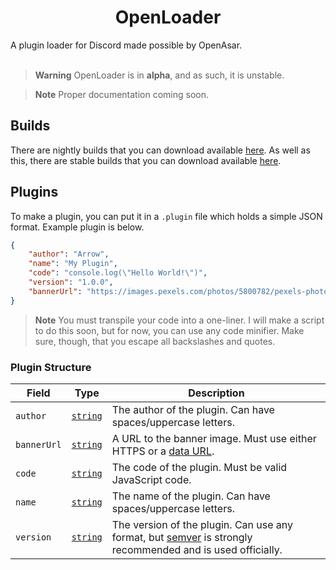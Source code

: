 <h1 align="center">OpenLoader</h1>
A plugin loader for Discord made possible by OpenAsar.<br><br>

> **Warning** OpenLoader is in **alpha**, and as such, it is unstable.

> **Note** Proper documentation coming soon.

## Builds
There are nightly builds that you can download available [here](https://github.com/WorriedArrow/OpenLoader/releases/nightly).
As well as this, there are stable builds that you can download available [here](https://github.com/WorriedArrow/OpenLoader/releases/stable).

## Plugins
To make a plugin, you can put it in a `.plugin` file which holds a simple JSON format. Example plugin is below.
```json
{
    "author": "Arrow",
    "name": "My Plugin",
    "code": "console.log(\"Hello World!\")",
    "version": "1.0.0",
    "bannerUrl": "https://images.pexels.com/photos/5800782/pexels-photo-5800782.jpeg"
}
```
> **Note** You must transpile your code into a one-liner. I will make a script to do this soon, but for now, you can use any code minifier. Make sure, though, that you escape all backslashes and quotes.

### Plugin Structure

|Field|Type|Description|
|-|-|-|
|`author`|[`string`](https://developer.mozilla.org/en-US/docs/Web/JavaScript/Reference/Global_Objects/String)|The author of the plugin. Can have spaces/uppercase letters.|
|`bannerUrl`|[`string`](https://developer.mozilla.org/en-US/docs/Web/JavaScript/Reference/Global_Objects/String)|A URL to the banner image. Must use either HTTPS or a [data URL](https://developer.mozilla.org/en-US/docs/Web/HTTP/Basics_of_HTTP/Data_URLs).|
|`code`|[`string`](https://developer.mozilla.org/en-US/docs/Web/JavaScript/Reference/Global_Objects/String)|The code of the plugin. Must be valid JavaScript code.|
|`name`|[`string`](https://developer.mozilla.org/en-US/docs/Web/JavaScript/Reference/Global_Objects/String)|The name of the plugin. Can have spaces/uppercase letters.|
|`version`|[`string`](https://developer.mozilla.org/en-US/docs/Web/JavaScript/Reference/Global_Objects/String)|The version of the plugin. Can use any format, but [semver](https://semver.org) is strongly recommended and is used officially.|
